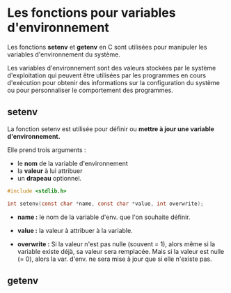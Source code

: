 # Les fonctions pour variables d'environnement

Les fonctions **setenv** et **getenv** en C sont utilisées pour manipuler les variables d'environnement du système.

 Les variables d'environnement sont des valeurs stockées par le système d'exploitation qui peuvent être utilisées par les programmes en cours d'exécution pour obtenir des informations sur la configuration du système ou pour personnaliser le comportement des programmes.


 ##  setenv
 La fonction setenv est utilisée pour définir ou **mettre à jour une variable d'environnement.**

Elle prend trois arguments : 
* le **nom** de la variable d'environnement
* la **valeur** à lui attribuer
*  un **drapeau** optionnel.

```c
#include <stdlib.h>

int setenv(const char *name, const char *value, int overwrite);
```

* **name :** le nom de la variable d'env. que l'on souhaite définir. 

* **value :** la valeur à attribuer à la variable. 

* **overwrite :** Si la valeur n'est pas nulle (souvent = 1), alors même si la variable existe déjà, sa valeur sera remplacée. 
Mais si la valeur est nulle (= 0), alors la var. d'env. ne sera mise à jour que si elle n'existe pas. 

## getenv
